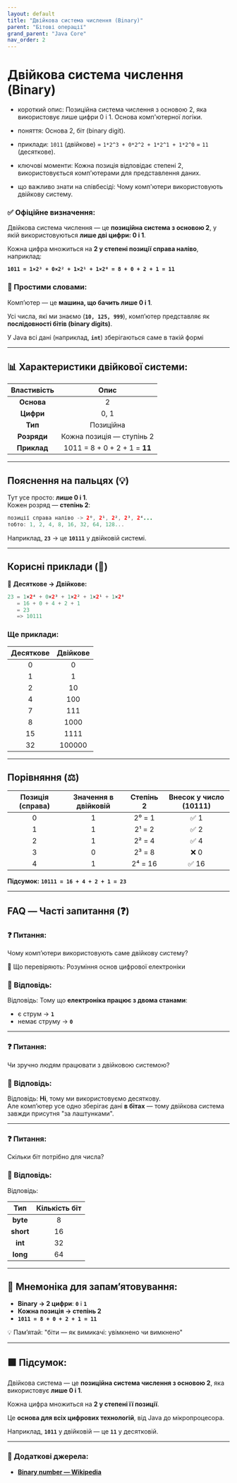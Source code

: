 ```yaml
---
layout: default
title: "Двійкова система числення (Binary)"
parent: "Бітові операції"
grand_parent: "Java Core"
nav_order: 2
---
```


# Двійкова система числення (Binary)

* короткий опис: Позиційна система числення з основою 2, яка використовує лише цифри 0 і 1. Основа комп'ютерної логіки.

* поняття: Основа 2, біт (binary digit).

* приклади: `1011` (двійкове) = `1*2^3 + 0*2^2 + 1*2^1 + 1*2^0` = `11` (десяткове).

* ключові моменти: Кожна позиція відповідає степені 2, використовується комп'ютерами для представлення даних.

* що важливо знати на співбесіді: Чому комп'ютери використовують двійкову систему.

### **✅ Офіційне визначення:**

Двійкова система числення — це **позиційна система з основою 2**, у якій використовуються **лише дві цифри: 0 і 1**.

Кожна цифра множиться на **2 у степені позиції справа наліво**, наприклад:

**`1011 = 1×2³ + 0×2² + 1×2¹ + 1×2⁰ = 8 + 0 + 2 + 1 = 11`**

### **🧠 Простими словами:**

Комп’ютер — це **машина, що бачить лише 0 і 1**.

Усі числа, які ми знаємо (**`10, 125, 999`**), комп’ютер представляє як **послідовності бітів (binary digits)**.

У Java всі дані (наприклад, **`int`**) зберігаються саме в такій формі

---

## 📊 **Характеристики двійкової системи:**

| Властивість | Опис |
| :---: | :---: |
| **Основа** | 2 |
| **Цифри** | 0, 1 |
| **Тип** | Позиційна |
| **Розряди** | Кожна позиція — ступінь 2 |
| **Приклад** | 1011 \= 8 \+ 0 \+ 2 \+ 1 \= **11** |

---

## **Пояснення на пальцях (💡)**

Тут усе просто: **лише 0 і 1**.  
Кожен розряд — **степінь 2**:

```java
позиції справа наліво -> 2⁰, 2¹, 2², 2³, 2⁴...
тобто: 1, 2, 4, 8, 16, 32, 64, 128...
```

Наприклад, **`23`** -> це **`10111`** у двійковій системі.

---

## **Корисні приклади (🧪)**

🔹 **Десяткове -> Двійкове:**

```java
23 = 1×2⁴ + 0×2³ + 1×2² + 1×2¹ + 1×2⁰
   = 16 + 0 + 4 + 2 + 1
   = 23
   => 10111
```

### **Ще приклади:**

| Десяткове | Двійкове |
| :---: | :---: |
| 0 | 0 |
| 1 | 1 |
| 2 | 10 |
| 4 | 100 |
| 7 | 111 |
| 8 | 1000 |
| 15 | 1111 |
| 32 | 100000 |

---

## **Порівняння (⚖️)**

| Позиція (справа) | Значення в двійковій | Степінь 2 | Внесок у число (10111) |
| :---: | :---: | :---: | :---: |
| 0 | 1 | 2⁰ \= 1 | ✅ 1 |
| 1 | 1 | 2¹ \= 2 | ✅ 2 |
| 2 | 1 | 2² \= 4 | ✅ 4 |
| 3 | 0 | 2³ \= 8 | ❌ 0 |
| 4 | 1 | 2⁴ \= 16 | ✅ 16 |

**Підсумок:** **`10111 = 16 + 4 + 2 + 1 = 23`**

---

## **FAQ — Часті запитання (❓)**

### **❓ Питання:**

 Чому комп’ютери використовують саме двійкову систему?

📌 Що перевіряють: Розуміння основ цифрової електроніки  

### **💬 Відповідь:**

 Відповідь: Тому що **електроніка працює з двома станами**:

* є струм -> **`1`**
* немає струму -> **`0`**

---

### **❓ Питання:**

 Чи зручно людям працювати з двійковою системою?

### **💬 Відповідь:**

 Відповідь: **Ні**, тому ми використовуємо десяткову.  
Але комп’ютер усе одно зберігає дані **в бітах** — тому двійкова система завжди присутня "за лаштунками".

---

### **❓ Питання:**

 Скільки біт потрібно для числа?

### **💬 Відповідь:**

 Відповідь:

| Тип | Кількість біт |
| :---: | :---: |
| **byte** | 8 |
| **short** | 16 |
| **int** | 32 |
| **long** | 64 |

---

## **🧠 Мнемоніка для запам’ятовування:**

* **Binary -> 2 цифри**: **`0`** і **`1`**
* **Кожна позиція -> степінь 2**
* **`1011 = 8 + 0 + 2 + 1 = 11`**

💡 Пам’ятай: "біти — як вимикачі: увімкнено чи вимкнено"

---

## **🟩 Підсумок:**

Двійкова система — це **позиційна система числення з основою 2**, яка використовує **лише 0 і 1**.

Кожна цифра множиться на **2 у степені її позиції**.

Це **основа для всіх цифрових технологій**, від Java до мікропроцесора.

Наприклад, **`1011`** у двійковій — це **`11`** у десятковій.

---

### **🔗 Додаткові джерела:**

* [**Binary number — Wikipedia**](https://en.wikipedia.org/wiki/Binary_number)
